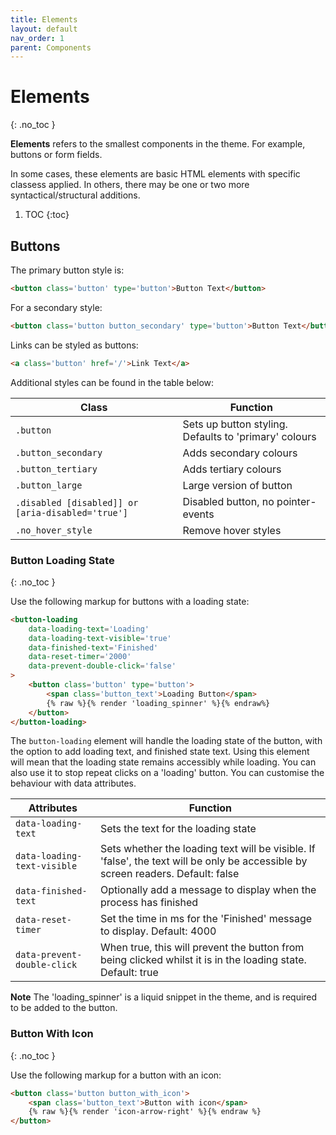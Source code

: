 ```yaml
---
title: Elements
layout: default
nav_order: 1
parent: Components
---
```


# Elements
{: .no_toc }

**Elements** refers to the smallest components in the theme. For example, buttons or form fields.

In some cases, these elements are basic HTML elements with specific classess applied. In others, there may be one or two more syntactical/structural additions.

1. TOC
{:toc}

## Buttons

The primary button style is:

```html
<button class='button' type='button'>Button Text</button>
```

For a secondary style:

```html
<button class='button button_secondary' type='button'>Button Text</button>
```

Links can be styled as buttons:
```html
<a class='button' href='/'>Link Text</a>
```


Additional styles can be found in the table below:

| Class | Function |
|--- | --- |
| `.button` | Sets up button styling. Defaults to 'primary' colours
| `.button_secondary` | Adds secondary colours
| `.button_tertiary` | Adds tertiary colours
| `.button_large` | Large version of button
| `.disabled [disabled]] or [aria-disabled='true']` | Disabled button, no pointer-events
| `.no_hover_style` | Remove hover styles

### Button Loading State
{: .no_toc }

Use the following markup for buttons with a loading state:

```html
<button-loading 
    data-loading-text='Loading'
    data-loading-text-visible='true'
    data-finished-text='Finished'
    data-reset-timer='2000'
    data-prevent-double-click='false'
>
    <button class='button' type='button'>
        <span class='button_text'>Loading Button</span>
        {% raw %}{% render 'loading_spinner' %}{% endraw%}
    </button>
</button-loading>
```

The `button-loading` element will handle the loading state of the button, with the option to add loading text, and finished state text. Using this element will mean that the loading state remains accessibly while loading. You can also use it to stop repeat clicks on a 'loading' button. You can customise the behaviour with data attributes.

| Attributes | Function |
|--- | --- |
| `data-loading-text` | Sets the text for the loading state
| `data-loading-text-visible` | Sets whether the loading text will be visible. If 'false', the text will be only be accessible by screen readers. Default: false
| `data-finished-text` | Optionally add a message to display when the process has finished
| `data-reset-timer` | Set the time in ms for the 'Finished' message to display. Default: 4000
| `data-prevent-double-click` | When true, this will prevent the button from being clicked whilst it is in the loading state. Default: true

**Note** The 'loading_spinner' is a liquid snippet in the theme, and is required to be added to the button.

### Button With Icon
{: .no_toc }

Use the following markup for a button with an icon:

```html
<button class='button button_with_icon'>
    <span class='button_text'>Button with icon</span>
    {% raw %}{% render 'icon-arrow-right' %}{% endraw %}
</button>
```